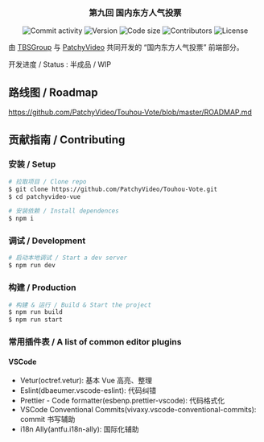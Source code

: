 <h3 align="center">第九回 国内东方人气投票</h3>

<p align="center">
  <img alt="Commit activity" src="https://img.shields.io/github/commit-activity/m/PatchyVideo/Touhou-Vote" />
  <img alt="Version" src="https://img.shields.io/github/package-json/v/PatchyVideo/Touhou-Vote">
  <img alt="Code size" src="https://img.shields.io/github/languages/code-size/PatchyVideo/Touhou-Vote">
  <img alt="Contributors" src="https://img.shields.io/github/contributors/PatchyVideo/Touhou-Vote" />
  <img alt="License" src="https://img.shields.io/github/license/PatchyVideo/Touhou-Vote" />
</p>

由 [TBSGroup](https://thwiki.cc/TBSGroup) 与 [PatchyVideo](https://github.com/PatchyVideo) 共同开发的 “国内东方人气投票” 前端部分。

开发进度 / Status : 半成品 / WIP

## 路线图 / Roadmap

https://github.com/PatchyVideo/Touhou-Vote/blob/master/ROADMAP.md

## 贡献指南 / Contributing

### 安装 / Setup

```bash
# 拉取项目 / Clone repo
$ git clone https://github.com/PatchyVideo/Touhou-Vote.git
$ cd patchyvideo-vue

# 安装依赖 / Install dependences
$ npm i
```

### 调试 / Development

```bash
# 启动本地调试 / Start a dev server
$ npm run dev
```

### 构建 / Production

```bash
# 构建 & 运行 / Build & Start the project
$ npm run build
$ npm run start
```

### 常用插件表 / A list of common editor plugins

#### VSCode

- Vetur(octref.vetur): 基本 Vue 高亮、整理
- Eslint(dbaeumer.vscode-eslint): 代码纠错
- Prettier - Code formatter(esbenp.prettier-vscode): 代码格式化
- VSCode Conventional Commits(vivaxy.vscode-conventional-commits): commit 书写辅助
- i18n Ally(antfu.i18n-ally): 国际化辅助
